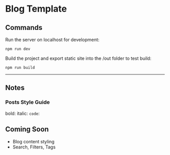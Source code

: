 # Blog Template

## Commands

Run the server on localhost for development:
```
npm run dev
```

Build the project and export static site into the /out folder to test build:
```
npm run build
```

---

## Notes

### Posts Style Guide
bold: 
italic:
`code`: 



## Coming Soon

- Blog content styling
- Search, Filters, Tags